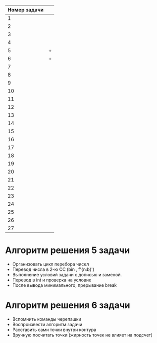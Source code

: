| Номер задачи |  |
| - | - |
|1 | |
|2| |
|3 | |
|4 | |
|5 | + |
|6 |+ |
|7 | |
|8 | |
|9 | |
|10 | |
|11 | |
|12 | |
|13 | |
|14 | |
|15 | |
|16 | |
|17 | |
|18 | |
|19 | |
|20 | |
|21 | |
|22 | |
|23 | |
|24 | |
|25 | |
|26 | |
|27 | |

# Алгоритм решения 5 задачи
- Организовать цикл перебора чисел
- Перевод числа в 2-ю СС (bin , f'{n:b}')
- Выполнение условий задачи с дописью и заменой.
- Перевод в int и проверка на условие
- После вывода минимального, прерывание break

# Алгоритм решения 6 задачи
- Вспомнить команды черепашки
- Воспроизвести алгоритм задачи
- Расставить сами точки внутри контура
- Вручную посчитать точки
(жирность точек не влияет на подсчет)
